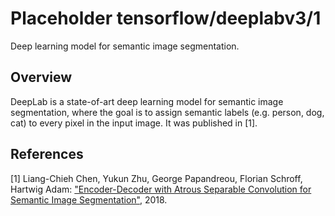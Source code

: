 # Placeholder tensorflow/deeplabv3/1
Deep learning model for semantic image segmentation.

<!-- asset-path: legacy -->
<!-- module-type: image-segmentation -->

## Overview

DeepLab is a state-of-art deep learning model for semantic image segmentation,
where the goal is to assign semantic labels (e.g. person, dog, cat) to every
pixel in the input image. It was published in [1].

## References

[1] Liang-Chieh Chen, Yukun Zhu, George Papandreou, Florian Schroff, Hartwig
Adam:
["Encoder-Decoder with Atrous Separable Convolution for Semantic Image Segmentation"](https://arxiv.org/abs/1802.02611), 2018.
